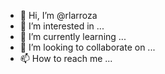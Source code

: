 - 👋 Hi, I’m @rlarroza
- 👀 I’m interested in ...
- 🌱 I’m currently learning ...
- 💞️ I’m looking to collaborate on ...
- 📫 How to reach me ...

<!---
rlarroza/rlarroza is a ✨ special ✨ repository because its `README.md` (this file) appears on your GitHub profile.
You can click the Preview link to take a look at your changes.
--->
